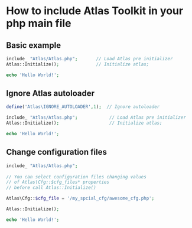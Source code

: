 # How to include Atlas Toolkit in your php main file

## Basic example 

```php
include_ "Atlas/Atlas.php";       // Load Atlas pre initializer
Atlas::Initialize();              // Initialize atlas;

echo 'Hello World!';             
```



## Ignore Atlas autoloader
```php
define('Atlas\IGNORE_AUTOLOADER',1);  // Ignore autoloader

include_ "Atlas/Atlas.php";            // Load Atlas pre initializer
Atlas::Initialize();                   // Initialize atlas;

echo 'Hello World!';             
```


## Change configuration files

```php
include_ "Atlas/Atlas.php";            
                                       
// You can select configuration files changing values 
// of Atlas\Cfg::$cfg_files* properties 
// before call Atlas::Initialize()

Atlas\Cfg::$cfg_file = '/my_spcial_cfg/awesome_cfg.php';

Atlas::Initialize();  

echo 'Hello World!';             
```

 